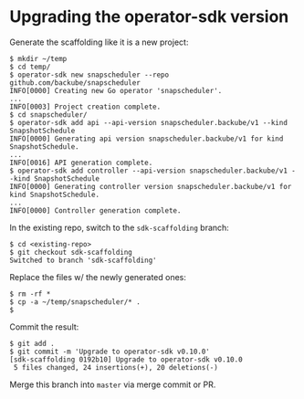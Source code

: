 # Upgrading the operator-sdk version

Generate the scaffolding like it is a new project:

```console
$ mkdir ~/temp
$ cd temp/
$ operator-sdk new snapscheduler --repo github.com/backube/snapscheduler
INFO[0000] Creating new Go operator 'snapscheduler'.
...
INFO[0003] Project creation complete.
$ cd snapscheduler/
$ operator-sdk add api --api-version snapscheduler.backube/v1 --kind SnapshotSchedule
INFO[0000] Generating api version snapscheduler.backube/v1 for kind SnapshotSchedule.
...
INFO[0016] API generation complete.
$ operator-sdk add controller --api-version snapscheduler.backube/v1 --kind SnapshotSchedule
INFO[0000] Generating controller version snapscheduler.backube/v1 for kind SnapshotSchedule.
...
INFO[0000] Controller generation complete.
```

In the existing repo, switch to the `sdk-scaffolding` branch:

```console
$ cd <existing-repo>
$ git checkout sdk-scaffolding
Switched to branch 'sdk-scaffolding'
```

Replace the files w/ the newly generated ones:

```console
$ rm -rf *
$ cp -a ~/temp/snapscheduler/* .
$
```

Commit the result:

```console
$ git add .
$ git commit -m 'Upgrade to operator-sdk v0.10.0'
[sdk-scaffolding 0192b10] Upgrade to operator-sdk v0.10.0
 5 files changed, 24 insertions(+), 20 deletions(-)
```

Merge this branch into `master` via merge commit or PR.

